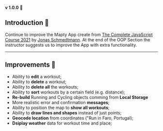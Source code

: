 **v 1.0.0** :hammer:

## Introduction :open_book:

Continue to improve the Mapty App create from [The Complete JavaScript Course 2021](https://www.udemy.com/course/the-complete-javascript-course/) by [Jonas Schmedtmann](https://twitter.com/jonasschmedtman).
At the end of the OOP Section the instructor suggests us to improve the App with extra functionality.

---

## Improvements :construction:

- Ability to **edit** a workout;
- Ability to **delete** a workout;
- Ability to **delete all** the workouts;
- Ability to **sort** workouts by a certain field (e.g. distance);
- **Re-build** Running and Cycling objects comming from **Local Storage**
- More realistic error and confirmation **messages**;
- Ability to position the map to **show all workouts**;
- Ability to **draw lines and shapes** instead of just points;
- **Geocode location** from coordinates ("Run in Faro, Portugal);
- **Dsiplay weather** data for workout time and place;